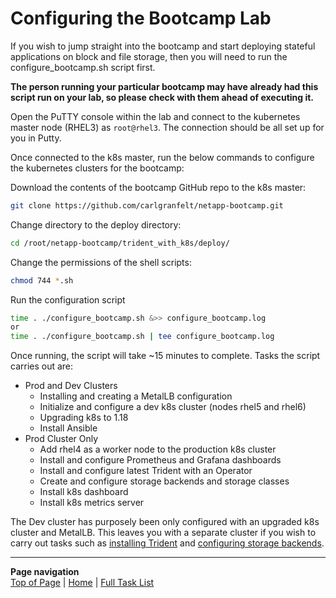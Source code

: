 # Configuring the Bootcamp Lab

If you wish to jump straight into the bootcamp and start deploying stateful applications on block and file storage, then you will need to run the configure_bootcamp.sh script first.  

**The person running your particular bootcamp may have already had this script run on your lab, so please check with them ahead of executing it.**

Open the PuTTY console within the lab and connect to the kubernetes master node (RHEL3) as ```root@rhel3```.  The connection should be all set up for you in Putty.  

Once connected to the k8s master, run the below commands to configure the kubernetes clusters for the bootcamp:  

Download the contents of the bootcamp GitHub repo to the k8s master:

```bash
git clone https://github.com/carlgranfelt/netapp-bootcamp.git
```

Change directory to the deploy directory:

```bash
cd /root/netapp-bootcamp/trident_with_k8s/deploy/
```

Change the permissions of the shell scripts:

```bash
chmod 744 *.sh
```

Run the configuration script

```bash
time . ./configure_bootcamp.sh &>> configure_bootcamp.log
or
time . ./configure_bootcamp.sh | tee configure_bootcamp.log
```

Once running, the script will take ~15 minutes to complete.  Tasks the script carries out are:

* Prod and Dev Clusters
  * Installing and creating a MetalLB configuration
  * Initialize and configure a dev k8s cluster (nodes rhel5 and rhel6)
  * Upgrading k8s to 1.18
  * Install Ansible
* Prod Cluster Only
  * Add rhel4 as a worker node to the production k8s cluster
  * Install and configure Prometheus and Grafana dashboards
  * Install and configure latest Trident with an Operator
  * Create and configure storage backends and storage classes
  * Install k8s dashboard
  * Install k8s metrics server

The Dev cluster has purposely been only configured with an upgraded k8s cluster and MetalLB.  This leaves you with a separate cluster if you wish to carry out tasks such as [installing Trident](/trident_with_k8s/tasks/trident_install) and [configuring storage backends](/trident_with_k8s/tasks/config_file).

---
**Page navigation**  
[Top of Page](#top) | [Home](/README.md) | [Full Task List](/README.md#prod-k8s-cluster-tasks)
